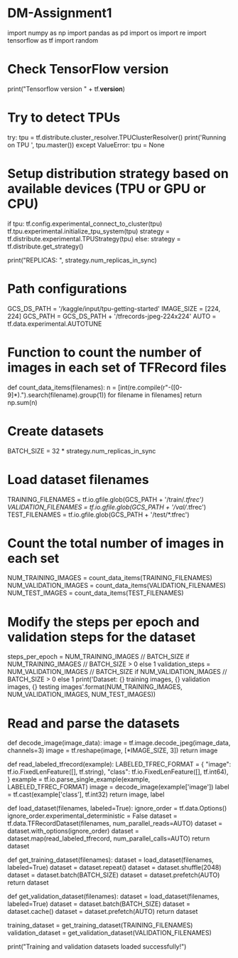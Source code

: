 # DM-Assignment1
import numpy as np
import pandas as pd
import os
import re
import tensorflow as tf
import random

# Check TensorFlow version
print("Tensorflow version " + tf.__version__)

# Try to detect TPUs
try:
    tpu = tf.distribute.cluster_resolver.TPUClusterResolver()
    print('Running on TPU ', tpu.master())
except ValueError:
    tpu = None

# Setup distribution strategy based on available devices (TPU or GPU or CPU)
if tpu:
    tf.config.experimental_connect_to_cluster(tpu)
    tf.tpu.experimental.initialize_tpu_system(tpu)
    strategy = tf.distribute.experimental.TPUStrategy(tpu)
else:
    strategy = tf.distribute.get_strategy()

print("REPLICAS: ", strategy.num_replicas_in_sync)

# Path configurations
GCS_DS_PATH = '/kaggle/input/tpu-getting-started'
IMAGE_SIZE = [224, 224]
GCS_PATH = GCS_DS_PATH + '/tfrecords-jpeg-224x224'
AUTO = tf.data.experimental.AUTOTUNE

# Function to count the number of images in each set of TFRecord files
def count_data_items(filenames):
    n = [int(re.compile(r"-([0-9]*)\.").search(filename).group(1)) for filename in filenames]
    return np.sum(n)

# Create datasets
BATCH_SIZE = 32 * strategy.num_replicas_in_sync

# Load dataset filenames
TRAINING_FILENAMES = tf.io.gfile.glob(GCS_PATH + '/train/*.tfrec')
VALIDATION_FILENAMES = tf.io.gfile.glob(GCS_PATH + '/val/*.tfrec')
TEST_FILENAMES = tf.io.gfile.glob(GCS_PATH + '/test/*.tfrec')

# Count the total number of images in each set
NUM_TRAINING_IMAGES = count_data_items(TRAINING_FILENAMES)
NUM_VALIDATION_IMAGES = count_data_items(VALIDATION_FILENAMES)
NUM_TEST_IMAGES = count_data_items(TEST_FILENAMES)

# Modify the steps per epoch and validation steps for the dataset
steps_per_epoch = NUM_TRAINING_IMAGES // BATCH_SIZE if NUM_TRAINING_IMAGES // BATCH_SIZE > 0 else 1
validation_steps = NUM_VALIDATION_IMAGES // BATCH_SIZE if NUM_VALIDATION_IMAGES // BATCH_SIZE > 0 else 1
print('Dataset: {} training images, {} validation images, {} testing images'.format(NUM_TRAINING_IMAGES, NUM_VALIDATION_IMAGES, NUM_TEST_IMAGES))

# Read and parse the datasets
def decode_image(image_data):
    image = tf.image.decode_jpeg(image_data, channels=3)
    image = tf.reshape(image, [*IMAGE_SIZE, 3])
    return image

def read_labeled_tfrecord(example):
    LABELED_TFREC_FORMAT = {
        "image": tf.io.FixedLenFeature([], tf.string),
        "class": tf.io.FixedLenFeature([], tf.int64),
    }
    example = tf.io.parse_single_example(example, LABELED_TFREC_FORMAT)
    image = decode_image(example['image'])
    label = tf.cast(example['class'], tf.int32)
    return image, label

def load_dataset(filenames, labeled=True):
    ignore_order = tf.data.Options()
    ignore_order.experimental_deterministic = False
    dataset = tf.data.TFRecordDataset(filenames, num_parallel_reads=AUTO)
    dataset = dataset.with_options(ignore_order)
    dataset = dataset.map(read_labeled_tfrecord, num_parallel_calls=AUTO)
    return dataset

def get_training_dataset(filenames):
    dataset = load_dataset(filenames, labeled=True)
    dataset = dataset.repeat()
    dataset = dataset.shuffle(2048)
    dataset = dataset.batch(BATCH_SIZE)
    dataset = dataset.prefetch(AUTO)
    return dataset

def get_validation_dataset(filenames):
    dataset = load_dataset(filenames, labeled=True)
    dataset = dataset.batch(BATCH_SIZE)
    dataset = dataset.cache()
    dataset = dataset.prefetch(AUTO)
    return dataset

training_dataset = get_training_dataset(TRAINING_FILENAMES)
validation_dataset = get_validation_dataset(VALIDATION_FILENAMES)

print("Training and validation datasets loaded successfully!")
